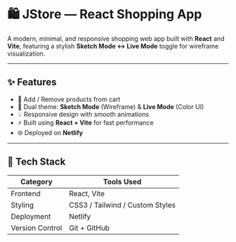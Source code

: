 # 🛍️ JStore — React Shopping App

A modern, minimal, and responsive shopping web app built with **React** and **Vite**, featuring a stylish **Sketch Mode ↔ Live Mode** toggle for wireframe visualization.

---

## ✨ Features

- 🛒 Add / Remove products from cart  
- 🎨 Dual theme: **Sketch Mode** (Wireframe) & **Live Mode** (Color UI)  
- 💡 Responsive design with smooth animations  
- ⚡ Built using **React + Vite** for fast performance  
- 🌐 Deployed on **Netlify**

---

## 🧩 Tech Stack

| Category | Tools Used |
|-----------|------------|
| Frontend  | React, Vite |
| Styling   | CSS3 / Tailwind / Custom Styles |
| Deployment | Netlify |
| Version Control | Git + GitHub |